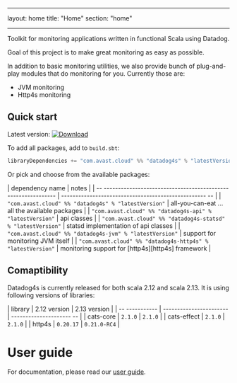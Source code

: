 --------  ------
layout:   home
title:    "Home"
section:  "home"
--------  ------

Toolkit for monitoring applications written in functional Scala using Datadog.

Goal of this project is to make great monitoring as easy as possible. 

In addition to basic monitoring utilities, we also provide bunch of plug-and-play modules that do monitoring for you. Currently those are:
-   JVM monitoring
-   Http4s monitoring

## Quick start
Latest version: [![Download](https://img.shields.io/maven-central/v/com.avast.cloud/datadog4s-api_2.13)](https://search.maven.org/search?q=g:com.avast.cloud%20datadog4s)

To add all packages, add to `build.sbt`:

```scala
libraryDependencies += "com.avast.cloud" %% "datadog4s" % "latestVersion" 
```

Or pick and choose from the available packages:

| dependency name                                                  | notes                                                  |
| -- ------------------------------------------------------------- | --------------------------------------------------- -- |
| `"com.avast.cloud" %% "datadog4s" % "latestVersion"`                 | all-you-can-eat ... all the available packages         |
| `"com.avast.cloud" %% "datadog4s-api" % "latestVersion"`             | api classes                                            |
| `"com.avast.cloud" %% "datadog4s-statsd" % "latestVersion"`          | statsd implementation of api classes                   |
| `"com.avast.cloud" %% "datadog4s-jvm" % "latestVersion"`             | support for monitoring JVM itself                      |
| `"com.avast.cloud" %% "datadog4s-http4s" % "latestVersion"`          | monitoring support for [http4s][http4s] framework      |

## Comaptibility
Datadog4s is currently released for both scala 2.12 and scala 2.13. It is using following versions of libraries:

| library        | 2.12 version            | 2.13 version             |
| -- ----------- | ----------------------- | --------------------- -- |
| cats-core      | `2.1.0`        | `2.1.0`         |
| cats-effect    | `2.1.0` | `2.1.0`  |
| http4s         | `0.20.17`  | `0.21.0-RC4`   |

# User guide

For documentation, please read our [user guide](userguide.html).
